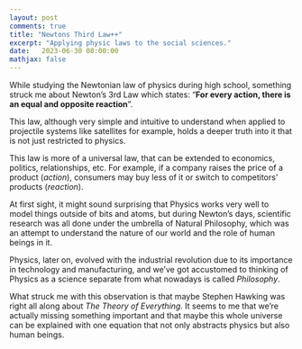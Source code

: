 ```yaml
---
layout: post
comments: true
title: "Newtons Third Law++"
excerpt: "Applying physic laws to the social sciences."
date:   2023-06-30 08:00:00
mathjax: false
---
```


While studying the Newtonian law of physics during high school, something struck me about Newton’s 3rd Law which states: “**For every action, there is an equal and opposite reaction**”.

This law, although very simple and intuitive to understand when applied to projectile systems like satellites for example, holds a deeper truth into it that is not just restricted to physics. 

This law is more of a universal law, that can be extended to economics, politics, relationships, etc. For example, if a company raises the price of a product (*action*), consumers may buy less of it or switch to competitors' products (*reaction*).

At first sight, it might sound surprising that Physics works very well to model things outside of bits and atoms, but during Newton’s days, scientific research was all done under the umbrella of Natural Philosophy, which was an attempt to understand the nature of our world and the role of human beings in it. 

Physics, later on, evolved with the industrial revolution due to its importance in technology and manufacturing, and we’ve got accustomed to thinking of Physics as a science separate from what nowadays is called *Philosophy*.

What struck me with this observation is that maybe Stephen Hawking was right all along about *The Theory of Everything*. It seems to me that we’re actually missing something important and that maybe this whole universe can be explained with one equation that not only abstracts physics but also human beings.